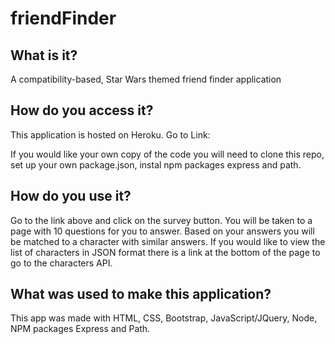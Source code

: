 # friendFinder

## What is it?
A compatibility-based, Star Wars themed friend finder application

## How do you access it?

This application is hosted on Heroku. Go to Link: 

If you would like your own copy of the code you will need to clone this repo, set up your own package.json, instal npm packages express and path.

## How do you use it?

Go to the link above and click on the survey button. You will be taken to a page with 10 questions for you to answer. Based on your answers you will be matched to a character with similar answers. If you would like to view the list of characters in JSON format there is a link at the bottom of the page to go to the characters API.

## What was used to make this application?

This app was made with HTML, CSS, Bootstrap, JavaScript/JQuery, Node, NPM packages Express and Path.
